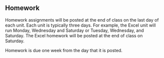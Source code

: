 ## Homework

Homework assignments will be posted at the end of class on the last day of each unit. Each unit is typically three days. For example, the Excel unit will run Monday, Wednesday and Saturday or Tuesday, Wednesday, and Saturday. The Excel homework will be posted at the end of class on Saturday.

Homework is due one week from the day that it is posted.
